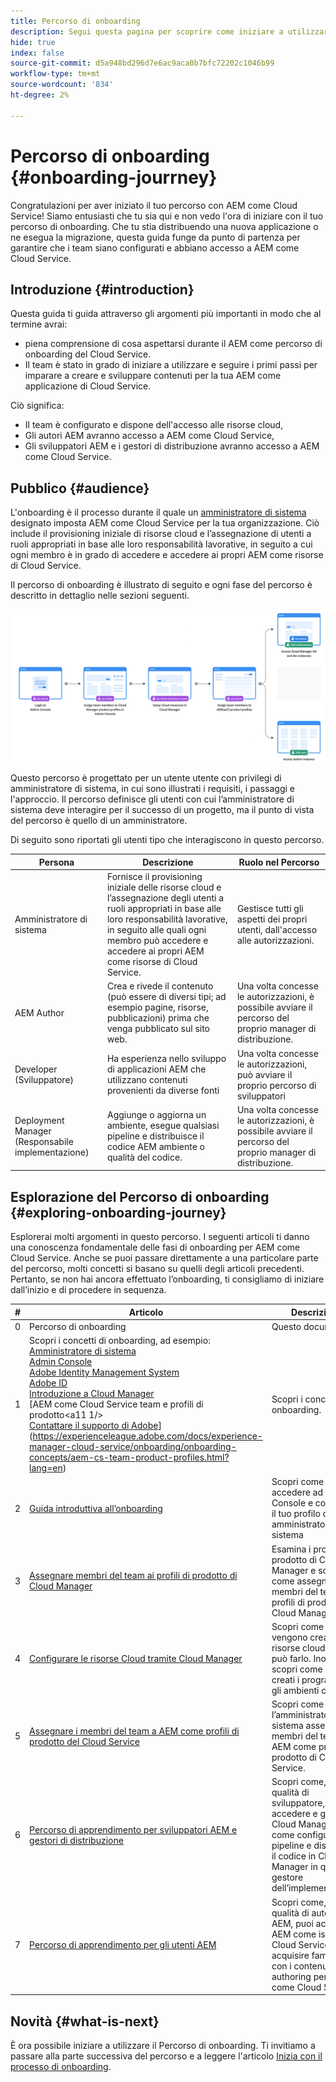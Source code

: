 ```yaml
---
title: Percorso di onboarding
description: Segui questa pagina per scoprire come iniziare a utilizzare il percorso di onboarding
hide: true
index: false
source-git-commit: d5a948bd296d7e6ac9aca0b7bfc72202c1046b99
workflow-type: tm+mt
source-wordcount: '834'
ht-degree: 2%

---
```


# Percorso di onboarding {#onboarding-jourrney}

Congratulazioni per aver iniziato il tuo percorso con AEM come Cloud Service! Siamo entusiasti che tu sia qui e non vedo l&#39;ora di iniziare con il tuo percorso di onboarding. Che tu stia distribuendo una nuova applicazione o ne esegua la migrazione, questa guida funge da punto di partenza per garantire che i team siano configurati e abbiano accesso a AEM come Cloud Service.

## Introduzione {#introduction}

Questa guida ti guida attraverso gli argomenti più importanti in modo che al termine avrai:

* piena comprensione di cosa aspettarsi durante il AEM come percorso di onboarding del Cloud Service.
* Il team è stato in grado di iniziare a utilizzare e seguire i primi passi per imparare a creare e sviluppare contenuti per la tua AEM come applicazione di Cloud Service.

Ciò significa:

* Il team è configurato e dispone dell&#39;accesso alle risorse cloud,
* Gli autori AEM avranno accesso a AEM come Cloud Service,
* Gli sviluppatori AEM e i gestori di distribuzione avranno accesso a AEM come Cloud Service.


## Pubblico {#audience}

L&#39;onboarding è il processo durante il quale un [amministratore di sistema ](https://experienceleague.adobe.com/docs/experience-manager-cloud-service/onboarding/onboarding-concepts/system-administrator.html?lang=en) designato imposta AEM come Cloud Service per la tua organizzazione. Ciò include il provisioning iniziale di risorse cloud e l’assegnazione di utenti a ruoli appropriati in base alle loro responsabilità lavorative, in seguito a cui ogni membro è in grado di accedere e accedere ai propri AEM come risorse di Cloud Service.

Il percorso di onboarding è illustrato di seguito e ogni fase del percorso è descritto in dettaglio nelle sezioni seguenti.

![](/help/onboarding/onboarding-journey/assets/onboarding-journey.png)

Questo percorso è progettato per un utente utente con privilegi di amministratore di sistema, in cui sono illustrati i requisiti, i passaggi e l&#39;approccio. Il percorso definisce gli utenti con cui l’amministratore di sistema deve interagire per il successo di un progetto, ma il punto di vista del percorso è quello di un amministratore.

Di seguito sono riportati gli utenti tipo che interagiscono in questo percorso.

| Persona | Descrizione | Ruolo nel Percorso |
|---|---|---|
| Amministratore di sistema | Fornisce il provisioning iniziale delle risorse cloud e l’assegnazione degli utenti a ruoli appropriati in base alle loro responsabilità lavorative, in seguito alle quali ogni membro può accedere e accedere ai propri AEM come risorse di Cloud Service. | Gestisce tutti gli aspetti dei propri utenti, dall&#39;accesso alle autorizzazioni. |
| AEM Author | Crea e rivede il contenuto (può essere di diversi tipi; ad esempio pagine, risorse, pubblicazioni) prima che venga pubblicato sul sito web. | Una volta concesse le autorizzazioni, è possibile avviare il percorso del proprio manager di distribuzione. |
| Developer (Sviluppatore) | Ha esperienza nello sviluppo di applicazioni AEM che utilizzano contenuti provenienti da diverse fonti | Una volta concesse le autorizzazioni, può avviare il proprio percorso di sviluppatori |
| Deployment Manager (Responsabile implementazione) | Aggiunge o aggiorna un ambiente, esegue qualsiasi pipeline e distribuisce il codice AEM ambiente o qualità del codice. | Una volta concesse le autorizzazioni, è possibile avviare il percorso del proprio manager di distribuzione. |

## Esplorazione del Percorso di onboarding {#exploring-onboarding-journey}

Esplorerai molti argomenti in questo percorso. I seguenti articoli ti danno una conoscenza fondamentale delle fasi di onboarding per AEM come Cloud Service. Anche se puoi passare direttamente a una particolare parte del percorso, molti concetti si basano su quelli degli articoli precedenti. Pertanto, se non hai ancora effettuato l’onboarding, ti consigliamo di iniziare dall’inizio e di procedere in sequenza.

| # | Articolo | Descrizione |
|---|---|---|
| 0 | Percorso di onboarding | Questo documento |
| 1 | Scopri i concetti di onboarding, ad esempio:<br>[Amministratore di sistema](https://experienceleague.adobe.com/docs/experience-manager-cloud-service/onboarding/onboarding-concepts/system-administrator.html?lang=en)<br>[Admin Console](https://experienceleague.adobe.com/docs/experience-manager-cloud-service/onboarding/onboarding-concepts/admin-console.html?lang=en)<br>[Adobe Identity Management System](https://experienceleague.adobe.com/docs/experience-manager-cloud-service/onboarding/onboarding-concepts/ims.html?lang=en)<br>[Adobe ID](https://experienceleague.adobe.com/docs/experience-manager-cloud-service/onboarding/onboarding-concepts/adobe-id.html?lang=en)<br>[Introduzione a Cloud Manager](https://experienceleague.adobe.com/docs/experience-manager-cloud-service/onboarding/onboarding-concepts/cloud-manager-introduction.html?lang=en)<br>[AEM come Cloud Service team e profili di prodotto&lt;a11 1/><br>[Contattare il supporto di Adobe](https://experienceleague.adobe.com/docs/experience-manager-cloud-service/onboarding/onboarding-concepts/onboarding-help-resources.html?lang=en)](https://experienceleague.adobe.com/docs/experience-manager-cloud-service/onboarding/onboarding-concepts/aem-cs-team-product-profiles.html?lang=en) | Scopri i concetti di onboarding. |
| 2 | [Guida introduttiva all’onboarding](/help/onboarding/onboarding-journey/get-started-onboarding-journey.md) | Scopri come accedere ad Admin Console e controllare il tuo profilo come amministratore di sistema |
| 3 | [Assegnare membri del team ai profili di prodotto di Cloud Manager](/help/onboarding/onboarding-journey/assign-team-members-cloud-manager.md) | Esamina i profili di prodotto di Cloud Manager e scopri come assegnare i membri del team ai profili di prodotto di Cloud Manager. |
| 4 | [Configurare le risorse Cloud tramite Cloud Manager](/help/onboarding/onboarding-journey/setup-cloud-resources-via-cloud-manager.md) | Scopri come vengono create le risorse cloud e chi può farlo. Inoltre, scopri come vengono creati i programmi e gli ambienti cloud. |
| 5 | [Assegnare i membri del team a AEM come profili di prodotto del Cloud Service](/help/onboarding/onboarding-journey/assign-team-members-aem-cloud-service.md) | Scopri come l’amministratore di sistema assegna i membri del team a AEM come profili di prodotto di Cloud Service. |
| 6 | [Percorso di apprendimento per sviluppatori AEM e gestori di distribuzione](/help/onboarding/onboarding-journey/learning-path-developers-deploymentmanagers.md) | Scopri come, in qualità di sviluppatore, puoi accedere e gestire Cloud Manager Git e come configurare le pipeline e distribuire il codice in Cloud Manager in quanto gestore dell’implementazione. |
| 7 | [Percorso di apprendimento per gli utenti AEM](/help/onboarding/onboarding-journey/learning-path-aem-users.md) | Scopri come, in qualità di autore AEM, puoi accedere AEM come istanza di Cloud Service e acquisire familiarità con i contenuti di authoring per AEM come Cloud Service. |

## Novità {#what-is-next}

È ora possibile iniziare a utilizzare il Percorso di onboarding. Ti invitiamo a passare alla parte successiva del percorso e a leggere l&#39;articolo [Inizia con il processo di onboarding](/help/onboarding/onboarding-journey/get-started-onboarding-journey.md).